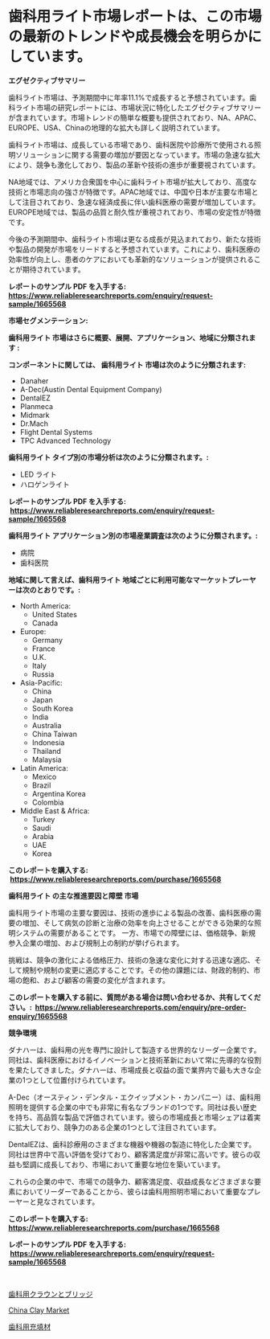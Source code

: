 <p><h1>歯科用ライト市場レポートは、この市場の最新のトレンドや成長機会を明らかにしています。</h1></p><p><strong>エグゼクティブサマリー</strong></p>
<p><p>歯科ライト市場は、予測期間中に年率11.1%で成長すると予想されています。歯科ライト市場の研究レポートには、市場状況に特化したエグゼクティブサマリーが含まれています。市場トレンドの簡単な概要も提供されており、NA、APAC、EUROPE、USA、Chinaの地理的な拡大も詳しく説明されています。</p><p>歯科ライト市場は、成長している市場であり、歯科医院や診療所で使用される照明ソリューションに関する需要の増加が要因となっています。市場の急速な拡大により、競争も激化しており、製品の革新や技術の進歩が重要視されています。</p><p>NA地域では、アメリカ合衆国を中心に歯科ライト市場が拡大しており、高度な技術と市場志向の強さが特徴です。APAC地域では、中国や日本が主要な市場として注目されており、急速な経済成長に伴い歯科医療の需要が増加しています。EUROPE地域では、製品の品質と耐久性が重視されており、市場の安定性が特徴です。</p><p>今後の予測期間中、歯科ライト市場は更なる成長が見込まれており、新たな技術や製品の開発が市場をリードすると予想されています。これにより、歯科医療の効率性が向上し、患者のケアにおいても革新的なソリューションが提供されることが期待されています。</p></p>
<p><strong>レポートのサンプル PDF を入手する: <a href="https://www.reliableresearchreports.com/enquiry/request-sample/1665568">https://www.reliableresearchreports.com/enquiry/request-sample/1665568</a></strong></p>
<p><strong>市場セグメンテーション:</strong></p>
<p><strong> 歯科用ライト 市場はさらに概要、展開、アプリケーション、地域に分類されます :</strong></p>
<p><strong>コンポーネントに関しては、 歯科用ライト 市場は次のように分類されます: &nbsp;</strong></p>
<p><ul><li>Danaher</li><li>A-Dec(Austin Dental Equipment Company)</li><li>DentalEZ</li><li>Planmeca</li><li>Midmark</li><li>Dr.Mach</li><li>Flight Dental Systems</li><li>TPC Advanced Technology</li></ul></p>
<p><strong> 歯科用ライト タイプ別の市場分析は次のように分類されます。:</strong></p>
<p><ul><li>LED ライト</li><li>ハロゲンライト</li></ul></p>
<p><strong>レポートのサンプル PDF を入手する: &nbsp;<a href="https://www.reliableresearchreports.com/enquiry/request-sample/1665568">https://www.reliableresearchreports.com/enquiry/request-sample/1665568</a></strong></p>
<p><strong> 歯科用ライト アプリケーション別の市場産業調査は次のように分類されます。:</strong></p>
<p><ul><li>病院</li><li>歯科医院</li></ul></p>
<p><strong>地域に関して言えば、歯科用ライト 地域ごとに利用可能なマーケットプレーヤーは次のとおりです。:</strong></p>
<p><ul>
    <li>
        North America:
        <ul>
            <li>United States</li>
            <li>Canada</li>
        </ul>
    </li>
    <li>
        Europe:
        <ul>
            <li>Germany</li>
            <li>France</li>
            <li>U.K.</li>
            <li>Italy</li>
            <li>Russia</li>
        </ul>
    </li>
    <li>
        Asia-Pacific:
        <ul>
            <li>China</li>
            <li>Japan</li>
            <li>South Korea</li>
            <li>India</li>
            <li>Australia</li>
            <li>China Taiwan</li>
            <li>Indonesia</li>
            <li>Thailand</li>
            <li>Malaysia</li>
        </ul>
    </li>
    <li>
        Latin America:
        <ul>
            <li>Mexico</li>
            <li>Brazil</li>
            <li>Argentina Korea</li>
            <li>Colombia</li>
        </ul>
    </li>
    <li>
        Middle East & Africa:
        <ul>
            <li>Turkey</li>
            <li>Saudi</li>
            <li>Arabia</li>
            <li>UAE</li>
            <li>Korea</li>
        </ul>
    </li>
    </ul></p>
<p><strong>このレポートを購入する: &nbsp;<a href="https://www.reliableresearchreports.com/purchase/1665568">https://www.reliableresearchreports.com/purchase/1665568</a></strong></p>
<p><strong>歯科用ライト の主な推進要因と障壁 市場</strong></p>
<p><p>歯科用ライト市場の主要な要因は、技術の進歩による製品の改善、歯科医療の需要の増加、そして病気の診断と治療の効率を向上させることができる効果的な照明システムの需要があることです。 一方、市場での障壁には、価格競争、新規参入企業の増加、および規制上の制約が挙げられます。</p><p>挑戦は、競争の激化による価格圧力、技術の急速な変化に対する迅速な適応、そして規制や規制の変更に適応することです。その他の課題には、財政的制約、市場の飽和、および顧客の需要の変化が含まれます。</p></p>
<p><strong>このレポートを購入する前に、質問がある場合は問い合わせるか、共有してください。:&nbsp; <a href="https://www.reliableresearchreports.com/enquiry/pre-order-enquiry/1665568">https://www.reliableresearchreports.com/enquiry/pre-order-enquiry/1665568</a></strong></p>
<p><strong>競争環境</strong></p>
<p><p>ダナハーは、歯科用の光を専門に設計して製造する世界的なリーダー企業です。同社は、歯科医療におけるイノベーションと技術革新において常に先導的な役割を果たしてきました。ダナハーは、市場成長と収益の面で業界内で最も大きな企業の1つとして位置付けられています。</p><p>A-Dec（オースティン・デンタル・エクイップメント・カンパニー）は、歯科用照明を提供する企業の中でも非常に有名なブランドの1つです。同社は長い歴史を持ち、高品質な製品で評価されています。彼らの市場成長と市場シェアは着実に拡大しており、競争力のある企業の1つとして注目されています。</p><p>DentalEZは、歯科診療用のさまざまな機器や機器の製造に特化した企業です。同社は世界中で高い評価を受けており、顧客満足度が非常に高いです。彼らの収益も堅調に成長しており、市場において重要な地位を築いています。</p><p>これらの企業の中で、市場での競争力、顧客満足度、収益成長などさまざまな要素においてリーダーであることから、彼らは歯科用照明市場において重要なプレーヤーと見なされています。</p></p>
<p><strong>このレポートを購入する: &nbsp; <a href="https://www.reliableresearchreports.com/purchase/1665568">https://www.reliableresearchreports.com/purchase/1665568</a></strong></p>
<p><strong>レポートのサンプル PDF を入手する: &nbsp;<a href="https://www.reliableresearchreports.com/enquiry/request-sample/1665568">https://www.reliableresearchreports.com/enquiry/request-sample/1665568</a></strong><strong></strong></p>
<p>&nbsp;</p>
<p><p><a href="https://github.com/marbadji/Market-Research-Report-List-1/blob/main/975331714812.md">歯科用クラウンとブリッジ</a></p><p><a href="https://circular-yam-9b9.notion.site/China-Clay-Market-Provides-Detailed-Segmentation-of-this-Market-based-on-Type-Application-and-Regi-a8d19254ac384bf4b8fde2d4dca1ef62">China Clay Market</a></p><p><a href="https://github.com/KaydenJohns1964/Market-Research-Report-List-1/blob/main/841599514813.md">歯科用充填材</a></p></p>